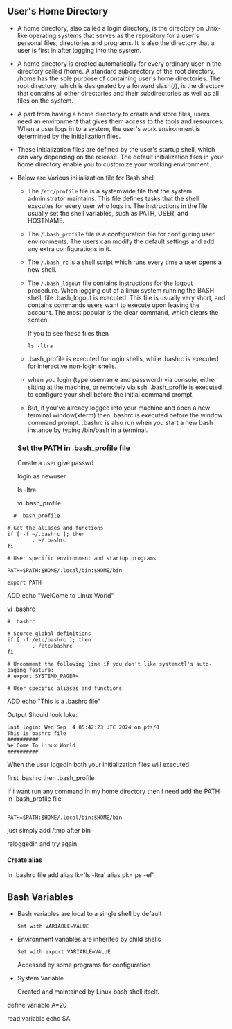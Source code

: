 ## User's Home Directory

- A home directory, also called a login directory, is the directory on Unix-like operating systems that serves as the repository for a user's personal files, directories and programs. It is also the directory that a user is first in after logging into the system.

- A home directory is created automatically for every ordinary user in the directory called /home. A standard subdirectory of the root directory, /home has the sole purpose of containing user's home directories. The root directory, which is designated by a forward slash(/), is the directory that contains all other directories and their subdirectories as well as all files on the system.

- A part from having a home directory to create and store files, users need an environment that gives them access to the tools and resources. When a user logs in to a system, the user's work environment is determined by the initialization files.

- These initialization files are defined by the user's startup shell, which can vary depending on the release. The default initialization files in your home directory enable you to customize your working environment.

- Below are Various inilialization file for Bash shell

   - The `/etc/profile` file is a systemwide file that the system administrator maintains. This file defines tasks that the shell executes for every user who logs in. The instructions in the file usually set the shell variables, such as PATH, USER, and HOSTNAME.
 
   - The `/.bash_profile` file is a configuration file for configuring user environments. The users can modify the default settings and add any extra configurations in it.
 
   - The `/.bash_rc` is a shell script which runs every time a user opens a new shell.
 
   - The `/.bash_logout` file contains instructions for the logout procedure. When logging out of a linux system running the BASH shell, file .bash_logout is executed. This file is usually very short, and contains commands users want to execute upon leaving the account. The most popular is the clear command, which clears the screen.
 
     If you to see these files then
     ```
     ls -ltra
     ```
  - .bash_profile is executed for login shells, while .bashrc is executed for interactive non-login shells.
 
  - when you login (type username and password) via console, either sitting at the machine, or remotely via ssh: .bash_profile is executed to configure your shell before the initial command prompt.
 
  - But, if you've already logged into your machine and open a new terminal window(xterm) then .bashrc is executed before the window command prompt. .bashrc is also run when you start a new bash instance by typing /bin/bash in a terminal.
    
  ### Set the PATH in .bash_profile file

  Create a user
  give passwd

  login as newuser

  ls -ltra

  vi .bash_profile

```
  # .bash_profile

# Get the aliases and functions
if [ -f ~/.bashrc ]; then
        . ~/.bashrc
fi

# User specific environment and startup programs

PATH=$PATH:$HOME/.local/bin:$HOME/bin

export PATH
 ```
ADD echo "WelCome to Linux World"

vi .bashrc
```
# .bashrc

# Source global definitions
if [ -f /etc/bashrc ]; then
        . /etc/bashrc
fi

# Uncomment the following line if you don't like systemctl's auto-paging feature:
# export SYSTEMD_PAGER=

# User specific aliases and functions
```
ADD echo "This is a .bashrc file"

Output Should look loke:
```
Last login: Wed Sep  4 05:42:23 UTC 2024 on pts/0
This is bashrc file
##########
WelCome To Linux World
##########
```
When the user logedin both your initialization files will executed

first .bashrc then .bash_profile

If i want run any command in my home directory then i need add the PATH in .bash_profile file
```

PATH=$PATH:$HOME/.local/bin:$HOME/bin
```
just simply add /tmp after bin

reloggedin and try again

#### Create alias
In .bashrc file
add
alias lk='ls -ltra'
alias pk='ps -ef'

## Bash Variables

- Bash variables are local to a single shell by default
  ```
  Set with VARIABLE=VALUE
  ```
- Environment variables are inherited by child shells
  ```
  Set with export VARIABLE=VALUE
  ```
  Accessed by some programs for configuration

- System Variable

  Created and maintained by Linux bash shell itself.


define variable
A=20

read variable
echo $A
